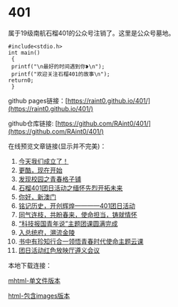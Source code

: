 # 401
属于19级南航石榴401的公众号注销了。这里是公众号墓地。

```
#include<stdio.h>
int main()
 {
 printf("\n最好的时间遇到你❥\n");
 printf("欢迎关注石榴401的故事\n");
return0;
 }
```

github pages链接：[https://raint0.github.io/401/](https://raint0.github.io/401/)

github仓库链接: [https://github.com/RAint0/401/](https://github.com/RAint0/401/)

在线预览文章链接(显示并不完美)：

1. [今天我们成立了！](https://raint0.github.io/401/今天我们成立了！.html)
2. [更酷，现在开始](https://raint0.github.io/401/更酷，现在开始.html)
3. [发现校园之青春格子铺](https://raint0.github.io/401/发现校园之青春格子铺.html)
4. [石榴401团日活动之缅怀先烈开拓未来](https://raint0.github.io/401/石榴401团日活动之缅怀先烈开拓未来.html)
5. [你好，新澳门](https://raint0.github.io/401/你好，新澳门.html)
6. [铭记历史，开创辉煌————401团日活动](https://raint0.github.io/401/铭记历史，开创辉煌401团日活动.html)
7. [同气连枝，共盼春来，使命担当，铸就情怀](https://raint0.github.io/401/同气连枝，共盼春来，使命担当，铸就情怀.html)
8. [“科技报国青年说”主题团课圆满完成](https://raint0.github.io/401/科技报国青年说主题团课圆满完成.html)
9. [入总统府，溯流金陵](https://raint0.github.io/401/入总统府，溯流金陵.html)
10. [书中有珍知行合一领悟青春时代使命主题云课](https://raint0.github.io/401/书中有珍知行合一领悟青春时代使命主题云课.html)
11. [团日活动红色放映厅遵义会议](https://raint0.github.io/401/团日活动红色放映厅遵义会议.html)

本地下载连接：

[mhtml-单文件版本](https://github.com/RAint0/401/releases/tag/html_version)

[html-包含images版本](https://github.com/RAint0/401/releases/tag/html_version)
